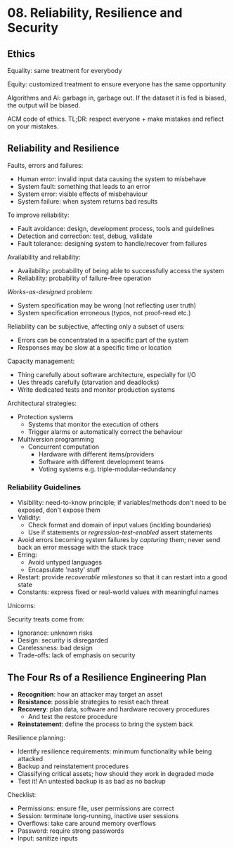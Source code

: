 # 08. Reliability, Resilience and Security

## Ethics

Equality: same treatment for everybody

Equity: customized treatment to ensure everyone has the same opportunity

Algorithms and AI: garbage in, garbage out. If the dataset it is fed is biased, the output will be biased.

ACM code of ethics. TL;DR: respect everyone + make mistakes and reflect on your mistakes.

## Reliability and Resilience

Faults, errors and failures:

- Human error: invalid input data causing the system to misbehave
- System fault: something that leads to an error
- System error: visible effects of misbehaviour
- System failure: when system returns bad results

To improve reliability:

- Fault avoidance: design, development process, tools and guidelines
- Detection and correction: test, debug, validate
- Fault tolerance: designing system to handle/recover from failures

Availability and reliability:

- Availability: probability of being able to successfully access the system
- Reliability: probability of failure-free operation

*Works-as-designed* problem:

- System specification may be wrong (not reflecting user truth)
- System specification erroneous (typos, not proof-read etc.)

Reliability can be subjective, affecting only a subset of users:

- Errors can be concentrated in a specific part of the system
- Responses may be slow at a specific time or location

Capacity management:

- Thing carefully about software architecture, especially for I/O
- Ues threads carefully (starvation and deadlocks)
- Write dedicated tests and monitor production systems

Architectural strategies:

- Protection systems
  - Systems that monitor the execution of others
  - Trigger alarms or automatically correct the behaviour
- Multiversion programming
  - Concurrent computation
    - Hardware with different items/providers
    - Software with different development teams
    - Voting systems e.g. triple-modular-redundancy

### Reliability Guidelines

- Visibility: need-to-know principle; if variables/methods don't need to be exposed, don't expose them
- Validity:
  - Check format and domain of input values (inclding boundaries)
  - Use if statements or *regression-test-enabled* assert statements
- Avoid errors becoming system failures by *capturing* them; never send back an error message with the stack trace
- Erring:
  - Avoid untyped languages
  - Encapsulate 'nasty' stuff
- Restart: provide *recoverable milestones* so that it can restart into a good state
- Constants: express fixed or real-world values with meaningful names

Unicorns:

Security treats come from:

- Ignorance: unknown risks
- Design: security is disregarded
- Carelessness: bad design
- Trade-offs: lack of emphasis on security

## The Four Rs of a Resilience Engineering Plan

- **Recognition**: how an attacker may target an asset
- **Resistance**: possible strategies to resist each threat
- **Recovery**: plan data, software and hardware recovery procedures
  - And test the restore procedure
- **Reinstatement**: define the process to bring the system back

Resilience planning:

- Identify resilience requirements: minimum functionality while being attacked
- Backup and reinstatement procedures
- Classifying critical assets; how should they work in degraded mode
- Test it! An untested backup is as bad as no backup

Checklist:

- Permissions: ensure file, user permissions are correct
- Session: terminate long-running, inactive user sessions
- Overflows: take care around memory overflows
- Password: require strong passwords
- Input: sanitize inputs
